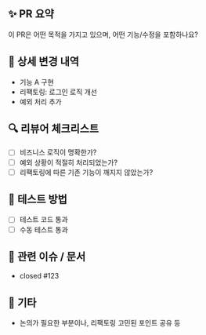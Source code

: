 ## ✨ PR 요약

이 PR은 어떤 목적을 가지고 있으며, 어떤 기능/수정을 포함하나요?

## 🧩 상세 변경 내역

- 기능 A 구현
- 리팩토링: 로그인 로직 개선
- 예외 처리 추가

## 🔍 리뷰어 체크리스트

- [ ] 비즈니스 로직이 명확한가?
- [ ] 예외 상황이 적절히 처리되었는가?
- [ ] 리팩토링에 따른 기존 기능이 깨지지 않았는가?

## 🧪 테스트 방법

- [ ] 테스트 코드 통과
- [ ] 수동 테스트 통과

## 📎 관련 이슈 / 문서

- closed #123

## 💬 기타

- 논의가 필요한 부분이나, 리팩토링 고민된 포인트 공유 등
